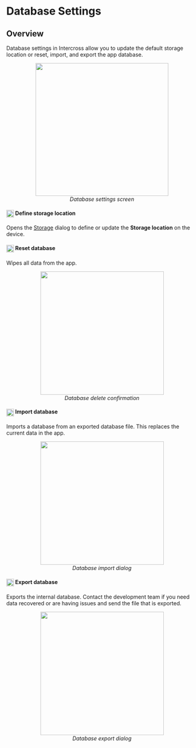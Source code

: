 # Database Settings

## Overview

Database settings in Intercross allow you to update the default storage location or reset, import, and export the app database.

<figure align="center" class="image">
<img src="_static/images/settings/database_settings.png" width="350px">
<figcaption><i>Database settings screen</i></figcaption>
</figure>

#### <img ref="sd" style="vertical-align: middle;" src="_static/icons/settings/system/sd.png" width="20px">  Define storage location

Opens the <a href="#/storage">Storage</a> dialog to define or update the **Storage location** on the device.

#### <img ref="remove" style="vertical-align: middle;" src="_static/icons/settings/storage/database-remove.png" width="20px"> Reset database

Wipes all data from the app.

<figure align="center" class="image">
  <img src="_static/images/settings/storage/settings_storage_database_delete.png" width="325px"> 
  <figcaption><i>Database delete confirmation</i></figcaption> 
</figure>

#### <img ref="import" style="vertical-align: middle;" src="_static/icons/settings/storage/database-import.png" width="20px"> Import database

Imports a database from an exported database file. This replaces the
current data in the app.

<figure align="center" class="image">
  <img src="_static/images/settings/storage/settings_storage_database_import.png" width="325px"> 
  <figcaption><i>Database import dialog</i></figcaption> 
</figure>

#### <img ref="export" style="vertical-align: middle;" src="_static/icons/settings/storage/database-export.png" width="20px"> Export database

Exports the internal database. Contact the development team if you need
data recovered or are having issues and send the file that is exported.

<figure align="center" class="image">
  <img src="_static/images/settings/storage/settings_storage_database_export.png" width="325px"> 
  <figcaption><i>Database export dialog</i></figcaption> 
</figure>

